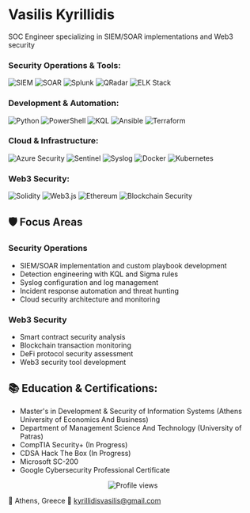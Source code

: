# Vasilis Kyrillidis
SOC Engineer specializing in SIEM/SOAR implementations and Web3 security

### Security Operations & Tools:
![SIEM](https://img.shields.io/badge/SIEM%20ENGINEERING-CC2927.svg?style=for-the-badge&logo=microsoft-security&logoColor=white)
![SOAR](https://img.shields.io/badge/SOAR%20AUTOMATION-2560E0.svg?style=for-the-badge&logo=azuredevops&logoColor=white)
![Splunk](https://img.shields.io/badge/SPLUNK-000000.svg?style=for-the-badge&logo=splunk&logoColor=white)
![QRadar](https://img.shields.io/badge/QRADAR-052FAD.svg?style=for-the-badge&logo=ibm&logoColor=white)
![ELK Stack](https://img.shields.io/badge/ELK%20STACK-005571.svg?style=for-the-badge&logo=elastic&logoColor=white)

### Development & Automation:
![Python](https://img.shields.io/badge/PYTHON-3776AB.svg?style=for-the-badge&logo=Python&logoColor=white)
![PowerShell](https://img.shields.io/badge/POWERSHELL-5391FE.svg?style=for-the-badge&logo=powershell&logoColor=white)
![KQL](https://img.shields.io/badge/KQL-00B4E2.svg?style=for-the-badge&logo=azure-data-explorer&logoColor=white)
![Ansible](https://img.shields.io/badge/ANSIBLE-EE0000.svg?style=for-the-badge&logo=ansible&logoColor=white)
![Terraform](https://img.shields.io/badge/TERRAFORM-7B42BC.svg?style=for-the-badge&logo=terraform&logoColor=white)

### Cloud & Infrastructure:
![Azure Security](https://img.shields.io/badge/AZURE%20SECURITY-0078D4.svg?style=for-the-badge&logo=microsoft-azure&logoColor=white)
![Sentinel](https://img.shields.io/badge/AZURE%20SENTINEL-0078D4.svg?style=for-the-badge&logo=azure-devops&logoColor=white)
![Syslog](https://img.shields.io/badge/SYSLOG%20SERVER-FCC624.svg?style=for-the-badge&logo=linux&logoColor=black)
![Docker](https://img.shields.io/badge/DOCKER-2496ED.svg?style=for-the-badge&logo=docker&logoColor=white)
![Kubernetes](https://img.shields.io/badge/KUBERNETES-326CE5.svg?style=for-the-badge&logo=kubernetes&logoColor=white)

### Web3 Security:
![Solidity](https://img.shields.io/badge/SOLIDITY-363636.svg?style=for-the-badge&logo=solidity&logoColor=white)
![Web3.js](https://img.shields.io/badge/WEB3.JS-F16822.svg?style=for-the-badge&logo=web3.js&logoColor=white)
![Ethereum](https://img.shields.io/badge/ETHEREUM-3C3C3D.svg?style=for-the-badge&logo=ethereum&logoColor=white)
![Blockchain Security](https://img.shields.io/badge/BLOCKCHAIN%20SECURITY-121D33.svg?style=for-the-badge&logo=chainlink&logoColor=white)

## 🛡️ Focus Areas

### Security Operations
- SIEM/SOAR implementation and custom playbook development
- Detection engineering with KQL and Sigma rules
- Syslog configuration and log management
- Incident response automation and threat hunting
- Cloud security architecture and monitoring

### Web3 Security
- Smart contract security analysis
- Blockchain transaction monitoring
- DeFi protocol security assessment
- Web3 security tool development

## 📚 Education & Certifications:
- Master's in Development & Security of Information Systems (Athens University of Economics And Business)
- Department of Management Science And Technology (University of Patras)
- CompTIA Security+ (In Progress)
- CDSA Hack The Box (In Progress)
- Microsoft SC-200
- Google Cybersecurity Professional Certificate

<div align="center">
  <img src="https://komarev.com/ghpvc/?username=kyrillidis&color=blue&style=flat-square" alt="Profile views" />
</div>

📍 Athens, Greece
📧 kyrillidisvasilis@gmail.com
